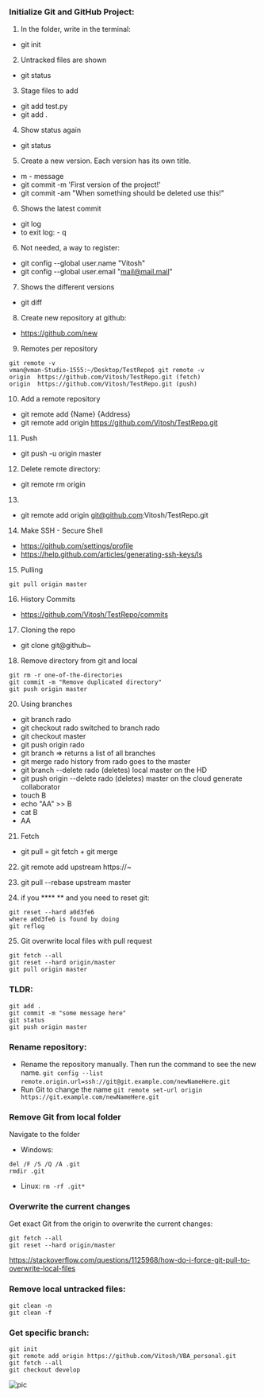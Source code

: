 ### Initialize Git and GitHub Project:

1. In the folder, write in the terminal:
- git init

2. Untracked files are shown
- git status

3. Stage files to add
- git add test.py
- git add .

4. Show status again
- git status

5. Create a new version. Each version has its own title.
- m - message
- git commit -m 'First version of the project!'
- git commit -am "When something should be deleted use this!"

6. Shows the latest commit
- git log
- to exit log: - q 

6. Not needed, a way to register:
- git config --global user.name "Vitosh"
- git config --global user.email "mail@mail.mail"

7. Shows the different versions
- git diff

8. Create new repository at github:
- https://github.com/new

9. Remotes per repository
```
git remote -v
vman@vman-Studio-1555:~/Desktop/TestRepo$ git remote -v
origin	https://github.com/Vitosh/TestRepo.git (fetch)
origin	https://github.com/Vitosh/TestRepo.git (push)
```

10. Add a remote repository
- git remote add {Name} {Address}
- git remote add origin https://github.com/Vitosh/TestRepo.git

11. Push 
- git push -u origin master

12. Delete remote directory:
- git remote rm origin

13. 
- git remote add origin git@github.com:Vitosh/TestRepo.git

14. Make SSH - Secure Shell
- https://github.com/settings/profile
- https://help.github.com/articles/generating-ssh-keys/ls

15. Pulling
```
git pull origin master
```

16. History Commits
- https://github.com/Vitosh/TestRepo/commits

17. Cloning the repo
- git clone git@github~

18. Remove directory from git and local
```
git rm -r one-of-the-directories
git commit -m "Remove duplicated directory"
git push origin master
```

20. Using branches

- git branch rado
- git checkout rado
switched to branch rado
- git checkout master
- git push origin rado
- git branch
=> returns a list of all branches
- git merge rado
history from rado goes to the master
- git branch --delete rado
(deletes) local master on the HD
- git push origin --delete rado
(deletes) master on the cloud
generate collaborator
- touch B
- echo "AA" >> B
- cat B
- AA

21. Fetch
- git pull = git fetch + git merge

22. git remote add upstream https://~

23. git pull --rebase upstream master

24. if you **** ** and you need to reset git:
```
git reset --hard a0d3fe6
where a0d3fe6 is found by doing
git reflog
```

25. Git overwrite local files with pull request
```
git fetch --all
git reset --hard origin/master
git pull origin master
```

### TLDR:
```
git add .
git commit -m "some message here"
git status
git push origin master
```

### Rename repository:
- Rename the repository manually. Then run the command to see the new name.
`git config --list`
`remote.origin.url=ssh://git@git.example.com/newNameHere.git`
- Run Git to change the name
`git remote set-url origin https://git.example.com/newNameHere.git`

### Remove Git from local folder
Navigate to the folder
- Windows:
```
del /F /S /Q /A .git
rmdir .git
```
- Linux:
`rm -rf .git*`

### Overwrite the current changes
Get exact Git from the origin to overwrite the current changes:
```
git fetch --all
git reset --hard origin/master
```
https://stackoverflow.com/questions/1125968/how-do-i-force-git-pull-to-overwrite-local-files

### Remove local untracked files:
```
git clean -n
git clean -f
```

### Get specific branch:
```
git init
git remote add origin https://github.com/Vitosh/VBA_personal.git
git fetch --all
git checkout develop
```
![pic](https://i.stack.imgur.com/YbKsg.png)

